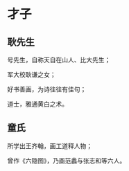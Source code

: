 # 才子

## 耿先生

号先生，自称天自在山人、比大先生；

军大校耿谦之女；

好书善画，为诗往往有佳句；

道士，雅通黄白之术。

## 童氏

所学出王齐翰，画工道释人物；

曾作《六隐图》，乃画范蠡与张志和等六人。
